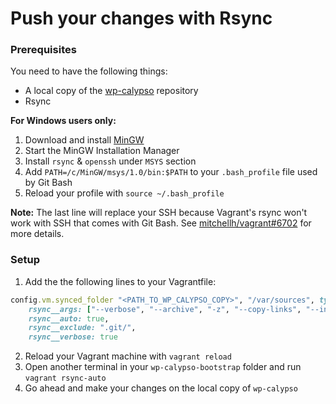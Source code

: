 Push your changes with Rsync
=================

### Prerequisites

You need to have the following things:

* A local copy of the [wp-calypso](https://github.com/Automattic/wp-calypso) repository
* Rsync

**For Windows users only:**

1. Download and install [MinGW](https://sourceforge.net/projects/mingw/files/latest/download)
2. Start the MinGW Installation Manager
3. Install `rsync` & `openssh` under `MSYS` section
4. Add `PATH=/c/MinGW/msys/1.0/bin:$PATH` to your `.bash_profile` file used by Git Bash
5. Reload your profile with `source ~/.bash_profile`

**Note:** The last line will replace your SSH because Vagrant's rsync won't work with SSH that comes with Git Bash. See [mitchellh/vagrant#6702](https://github.com/mitchellh/vagrant/issues/6702) for more details.

### Setup

1. Add the the following lines to your Vagrantfile:

```ruby
config.vm.synced_folder "<PATH_TO_WP_CALYPSO_COPY>", "/var/sources", type: "rsync",
    rsync__args: ["--verbose", "--archive", "-z", "--copy-links", "--inplace"],
    rsync__auto: true,
    rsync__exclude: ".git/",
    rsync__verbose: true
```

2. Reload your Vagrant machine with `vagrant reload`
3. Open another terminal in your `wp-calypso-bootstrap` folder and run `vagrant rsync-auto`
4. Go ahead and make your changes on the local copy of `wp-calypso`
